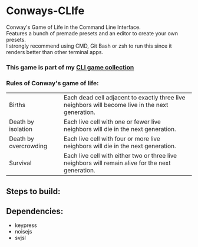 # Conways-CLIfe
Conway's Game of Life in the Command Line Interface.  
Features a bunch of premade presets and an editor to create your own presets.  
I strongly recommend using CMD, Git Bash or zsh to run this since it renders better than other terminal apps.  

### This game is part of my [CLI game collection](https://github.com/Sv443/CLI-Games-Collection)
  
### Rules of Conway's game of life:
|  |  |
| --- | --- |
| Births | Each dead cell adjacent to exactly three live neighbors will become live in the next generation. |
| Death by isolation | Each live cell with one or fewer live neighbors will die in the next generation. |
| Death by overcrowding | Each live cell with four or more live neighbors will die in the next generation. |
| Survival | Each live cell with either two or three live neighbors will remain alive for the next generation. |

## Steps to build:

## Dependencies:
- keypress
- noisejs
- svjsl
